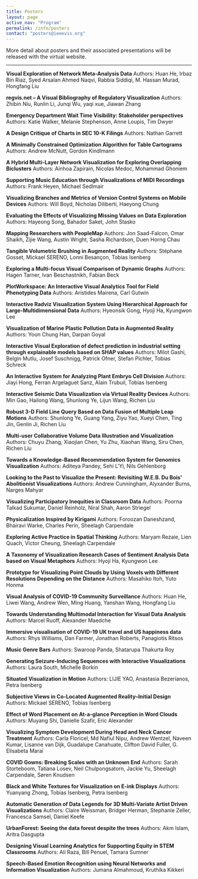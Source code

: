 ```yaml
---
title: Posters
layout: page
active_nav: "Program"
permalink: /info/posters
contact: "posters@ieeevis.org"
---
```


More detail about posters and their associated presentations will be released with the virtual website.

<hr />

**Visual Exploration of Network Meta-Analysis Data**
Authors: Huan He, Irbaz Bin Riaz, Syed Arsalan Ahmed Naqvi, Rabbia Siddiqi, M. Hassan Murad, Hongfang Liu

**regvis.net – A Visual Bibliography of Regulatory Visualization**
Authors: Zhibin Niu, Runlin Li, Junqi Wu, yaqi xue, Jiawan Zhang

**Emergency Department Wait Time Visibility: Stakeholder perspectives**
Authors: Katie Walker, Melanie Stephenson, Anne Loupis, Tim Dwyer

**A Design Critique of Charts in SEC 10-K Filings**
Authors: Nathan Garrett

**A Minimally Constrained Optimization Algorithm for Table Cartograms**
Authors: Andrew McNutt, Gordon Kindlmann

**A Hybrid Multi-Layer Network Visualization for Exploring Overlapping Biclusters**
Authors: Ainhoa Zapirain, Nicolas Medoc, Mohammad Ghoniem

**Supporting Music Education through Visualizations of MIDI Recordings**
Authors: Frank Heyen, Michael Sedlmair

**Visualizing Branches and Metrics of Version Control Systems on Mobile Devices**
Authors: Will Boyd, Nicholas Diliberti, Haeyong Chung

**Evaluating the Effects of Visualizing Missing Values on Data Exploration**
Authors: Hayeong Song, Bahador Saket, John Stasko

**Mapping Researchers with PeopleMap**
Authors: Jon Saad-Falcon, Omar Shaikh, Zijie Wang, Austin Wright, Sasha Richardson, Duen Horng Chau

**Tangible Volumetric Brushing in Augmented Reality**
Authors: Stéphane Gosset, Mickael SERENO, Lonni Besançon, Tobias Isenberg

**Exploring a Multi-focus Visual Comparison of Dynamic Graphs**
Authors: Hagen Tarner, Ivan Beschastnikh, Fabian Beck

**PlotWorkspace: An Interactive Visual Analytics Tool for Field Phenotyping Data**
Authors: Aristides Mairena, Carl Gutwin

**Interactive Radviz Visualization System Using Hierarchical Approach for Large-Multidimensional Data**
Authors: Hyeonsik Gong, Hyoji Ha, Kyungwon Lee

**Visualization of Marine Plastic Pollution Data in Augmented Reality**
Authors: Yoon Chung Han, Darpan Goyal

**Interactive Visual Exploration of defect prediction in industrial setting  through explainable models based on SHAP values**
Authors: Milot Gashi, Belgin Mutlu, Josef Suschnigg, Patrick Ofner, Stefan Pichler, Tobias Schreck

**An Interactive System for Analyzing Plant Embryo Cell Division**
Authors: Jiayi Hong, Ferran Argelaguet Sanz, Alain Trubuil, Tobias Isenberg

**Interactive Seismic Data Visualization via Virtual Reality Devices**
Authors: Min Gao, Hailong Wang, Shunlong Ye, Lijun Wang, Richen Liu

**Robust 3-D Field Line Query Based on Data Fusion of Multiple Leap Motions**
Authors: Shunlong Ye, Guang Yang, Ziyu Yao, Xueyi Chen, Ting Jin, Genlin Ji, Richen Liu

**Multi-user Collaborative Volume Data Illustration and Visualization**
Authors: Chuyu Zhang, Xiaojian Chen, Yu Zhu, Xiaohan Wang, Siru Chen, Richen Liu

**Towards a Knowledge-Based Recommendation System for Genomics Visualization**
Authors: Aditeya Pandey, Sehi L'Yi, Nils Gehlenborg

**Looking to the Past to Visualize the Present: Revisiting W.E.B. Du Bois' Abolitionist Visualizations**
Authors: Andrew Cunningham, Alyxander Burns, Narges Mahyar

**Visualizing Participatory Inequities in Classroom Data**
Authors: Poorna Talkad Sukumar, Daniel Reinholz, Niral Shah, Aaron Striegel

**Physicalization Inspired by Kirigami**
Authors: Foroozan Daneshzand, Bhairavi Warke, Charles Perin, Sheelagh Carpendale

**Exploring Active Practice in Spatial Thinking**
Authors: Maryam Rezaie, Lien Quach, Victor Cheung, Sheelagh Carpendale

**A Taxonomy of Visualization Research Cases of Sentiment Analysis Data based on Visual Metaphors**
Authors: Hyoji Ha, Kyungwon Lee

**Prototype for Visualizing Point Clouds by Using Voxels with Different Resolutions Depending on the Distance**
Authors: Masahiko Itoh, Yuto Honma

**Visual Analysis of COVID-19 Community Surveillance**
Authors: Huan He, Liwei Wang, Andrew Wen, Ming Huang, Yanshan Wang, Hongfang Liu

**Towards Understanding Multimodal Interaction for Visual Data Analysis**
Authors: Marcel Ruoff, Alexander Maedche

**Immersive visualisation of COVID-19 UK travel and US happiness data**
Authors: Rhys Williams, Dan Farmer, Jonathan Roberts, Panagiotis Ritsos

**Music Genre Bars**
Authors: Swaroop Panda, Shatarupa Thakurta Roy

**Generating Seizure-Inducing Sequences with Interactive Visualizations**
Authors: Laura South, Michelle Borkin

**Situated Visualization in Motion**
Authors: LIJIE YAO, Anastasia Bezerianos, Petra Isenberg

**Subjective Views in Co-Located Augmented Reality–Initial Design**
Authors: Mickael SERENO, Tobias Isenberg

**Effect of Word Placement on At-a-glance Perception in Word Clouds**
Authors: Muyang Shi, Danielle Szafir, Eric Alexander

**Visualizing Symptom Development During Head and Neck Cancer Treatment**
Authors: Carla Floricel, Md Nafiul Nipu, Andrew Wentzel, Naveen Kumar, Lisanne van Dijk, Guadalupe Canahuate, Clifton David Fuller, G. Elisabeta Marai

**COVID Gowns: Breaking Scales with an Unknown End**
Authors: Sarah Storteboom, Tatiana Losev, Neil Chulpongsatorn, Jackie Yu, Sheelagh Carpendale, Søren Knudsen

**Black and White Textures for Visualization on E-ink Displays**
Authors: Yuanyang Zhong, Tobias Isenberg, Petra Isenberg

**Automatic Generation of Data Legends for 3D Multi-Variate Artist Driven Visualizations**
Authors: Claire Weissman, Bridger Herman, Stephanie Zeller, Francesca Samsel, Daniel Keefe

**UrbanForest: Seeing the data forest despite the trees**
Authors: Akm Islam, Aritra Dasgupta

**Designing Visual Learning Analytics for Supporting Equity in STEM Classrooms**
Authors: Ali Raza, Bill Penuel, Tamara Sumner

**Speech-Based Emotion Recognition using Neural Networks and Information Visualization**
Authors: Jumana Almahmoud, Kruthika Kikkeri

